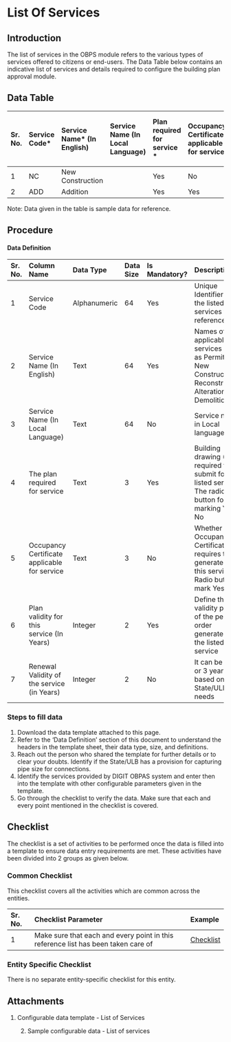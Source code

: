 # List Of Services

## Introduction <a id="Introduction"></a>

The list of services in the OBPS module refers to the various types of services offered to citizens or end-users. The Data Table below contains an indicative list of services and details required to configure the building plan approval module.

## Data Table <a id="Data-Table"></a>

| Sr. No. | Service Code\* | Service Name\* \(In English\) | Service Name \(In Local Language\) | Plan required for service \* | Occupancy Certificate applicable for service | Plan Validity of this service \(In Years\)\* | Renewal Validity of the service \(in Years\) |
| :--- | :--- | :--- | :--- | :--- | :--- | :--- | :--- |
| 1 |  NC | New Construction |  |  Yes |  No |  2 | 2  |
| 2 |  ADD | Addition |  |  Yes | Yes | 1 | 1  |

 Note: Data given in the table is sample data for reference.

## Procedure <a id="Procedure"></a>

#### Data Definition <a id="Data-Definition"></a>

| Sr. No. | Column Name | Data Type | Data Size | Is Mandatory? | Description |
| :--- | :--- | :--- | :--- | :--- | :--- |
| 1 | Service Code | Alphanumeric | 64 | Yes | Unique Identifier for the listed services for reference |
| 2 | Service Name \(In English\) | Text | 64 | Yes | Names of applicable services such as Permit for New Construction, Reconstruction, Alteration, or Demolition |
| 3 | Service Name \(In Local Language\) | Text | 64 | No | Service names in Local language |
| 4 | The plan required for service | Text | 3 | Yes | Building drawing \(Plan\) required to submit for the listed services. The radio button for marking Yes or No |
| 5 | Occupancy Certificate applicable for service | Text | 3 | No | Whether Occupancy Certificate requires to be generated for this service. Radio button to mark Yes or No |
| 6 | Plan validity for this service \(In Years\) | Integer | 2 | Yes | Define the validity period of the permit order generated for the listed service |
| 7 | Renewal Validity of the service \(in Years\) | Integer | 2 | No | It can be 1 or 2 or 3 years based on the State/ULB needs |

### Steps to fill data <a id="Steps-to-fill-data"></a>

1. Download the data template attached to this page.
2. Refer to the ‘Data Definition’ section of this document to understand the headers in the template sheet, their data type, size, and definitions.
3. Reach out the person who shared the template for further details or to clear your doubts. Identify if the State/ULB has a provision for capturing pipe size for connections.
4. Identify the services provided by DIGIT OBPAS system and enter then into the template with other configurable parameters given in the template.
5. Go through the checklist to verify the data. Make sure that each and every point mentioned in the checklist is covered.

## Checklist <a id="Checklist"></a>

The checklist is a set of activities to be performed once the data is filled into a template to ensure data entry requirements are met. These activities have been divided into 2 groups as given below.

### Common Checklist <a id="Common-Checklist"></a>

This checklist covers all the activities which are common across the entities.

| Sr. No. | Checklist Parameter | Example |
| :--- | :--- | :--- |
| 1 | Make sure that each and every point in this reference list has been taken care of | [Checklist](https://digit-discuss.atlassian.net/wiki/spaces/DO/pages/502203140/Checklist) |

### Entity Specific Checklist <a id="Entity-Specific-Checklist"></a>

There is no separate entity-specific checklist for this entity.

## Attachments <a id="Attachments"></a>

1. Configurable data template - List of Services

    2. Sample configurable data - List of services


